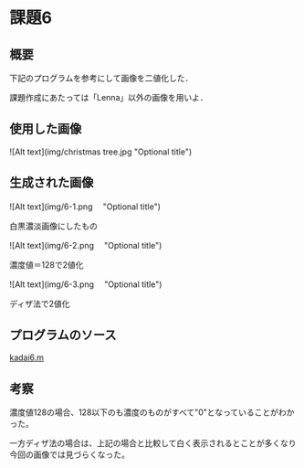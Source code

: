 課題6
====

## 概要

下記のプログラムを参考にして画像を二値化した．

課題作成にあたっては「Lenna」以外の画像を用いよ．

## 使用した画像
![Alt text](img/christmas tree.jpg "Optional title")

## 生成された画像
![Alt text](img/6-1.png 　"Optional title")

白黒濃淡画像にしたもの

![Alt text](img/6-2.png 　"Optional title")

濃度値＝128で2値化

![Alt text](img/6-3.png 　"Optional title")

ディザ法で2値化

## プログラムのソース

[kadai6.m](https://github.com/Minami0o0/image_processing/blob/master/lecture_image_processing-master/kadai6.m)

## 考察

濃度値128の場合、128以下のも濃度のものがすべて"0"となっていることがわかった。

一方ディザ法の場合は、上記の場合と比較して白く表示されるとことが多くなり今回の画像では見づらくなった。
